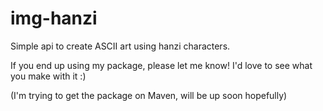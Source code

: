 # img-hanzi
Simple api to create ASCII art using hanzi characters.

If you end up using my package, please let me know! I'd love to see what you make with it :)

(I'm trying to get the package on Maven, will be up soon hopefully)
